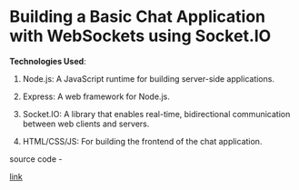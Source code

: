 # Building a Basic Chat Application with WebSockets using Socket.IO

__Technologies Used__:

1. Node.js: A JavaScript runtime for building server-side applications.

2. Express: A web framework for Node.js.

3. Socket.IO: A library that enables real-time, bidirectional communication between web clients and servers.

4. HTML/CSS/JS: For building the frontend of the chat application.

source code - 

[link]("https://github.com/surendrapandar/ILP/tree/master/Mini%20Project%203%20(chatapp)")